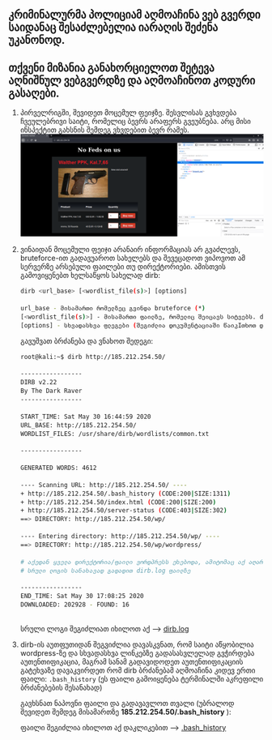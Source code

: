 ## კრიმინალურმა პოლიციამ აღმოაჩინა ვებ გვერდი საიდანაც შესაძლებელია იარაღის შეძენა უკანონოდ.
## თქვენი მიზანია განახორციელოთ შეტევა აღნიშნულ ვებგვერდზე და აღმოაჩინოთ კოდური გასაღები.

1. პირველრიგში, შევიდეთ მოცემულ ფეიჯზე. შესვლისას გვხვდება ჩვეულებრივი საიტი, რომელიც ბევრს არაფერს გვეუბნება. არც მისი ინსპექტით გახსნის შემდეგ ვხვდებით ბევრ რამეს.
 ![index.php](.images/index.png)


2. ვინაიდან მოცემული ფეიჯი არანაირ ინფორმაციას არ გვაძლევს, bruteforce-ით გადავუაროთ სახელებს და შევეცადოთ ვიპოვოთ ამ სერვერზე არსებული ფაილები თუ დირექტორიები.
ამისთვის გამოვიყენებთ ხელსაწყოს სახელად dirb:
    ```bash
    dirb <url_base> [<wordlist_file(s)>] [options]

    url_base - მისამართი რომელზეც გვინდა bruteforce (*)
    [<wordlist_file(s)>] - მისამართი ფაილზე, რომელიც შეიცავს სიტვებს. dirb გადაუყვება და ამ სიტყვების გამოყენებით შეეცდება იპოვოს დამალული მისამართი სერვერზე.
    [options] - სხვადასხვა ფლეგები (შეგიძლია დოკუმენტაციაში წაიკIთხოთ დეტალურად)
    ```
    გავუშვათ ბრძანება და ვნახოთ შედეგი:
    ```bash
    root@kali:~$ dirb http://185.212.254.50/

    -----------------
    DIRB v2.22    
    By The Dark Raver
    -----------------

    START_TIME: Sat May 30 16:44:59 2020
    URL_BASE: http://185.212.254.50/
    WORDLIST_FILES: /usr/share/dirb/wordlists/common.txt

    -----------------

    GENERATED WORDS: 4612                                                          

    ---- Scanning URL: http://185.212.254.50/ ----
    + http://185.212.254.50/.bash_history (CODE:200|SIZE:1311)                     
    + http://185.212.254.50/index.html (CODE:200|SIZE:200)                         
    + http://185.212.254.50/server-status (CODE:403|SIZE:302)                      
    ==> DIRECTORY: http://185.212.254.50/wp/                                       
                                                                                
    ---- Entering directory: http://185.212.254.50/wp/ ----
    ==> DIRECTORY: http://185.212.254.50/wp/wordpress/
    
    # აქედან ყველა დირექტორია/ფაილი ვორდპრესს ეხებოდა, ამიტომაც აქ აღარ გამოვიტან.
    # სრული ლოგის სანახავად გადადით dirb.log ფაილზე 

    -----------------
    END_TIME: Sat May 30 17:08:25 2020
    DOWNLOADED: 202928 - FOUND: 16             
                                                            
    ```
    სრული ლოგი შეგიძლიათ იხილოთ აქ --> [dirb.log](dirb.log)

3. dirb-ის აუთფუთიდან შეგვიძლია დავასკვნათ, რომ საიტი აწყობილია wordpress-ზე და სხვადასხვა ლინკებზე გადასასვლელად გვჭირდება აუთენთიფიკაცია, მაგრამ სანამ გადავიდოდეთ აუთენთიფიკაციის გატეხვაზე დავაკვირდეთ რომ dirb ბრძანებამ აღმოაჩინა კიდევ ერთი ფაილი: `.bash_history` (ეს ფაილი გამოიყენება ტერმინალში აკრეფილი ბრძანებების შესანახად)

    გავხსნათ ნაპოვნი ფაილი და გადავავლოთ თვალი (უბრალოდ შევიდეთ შემდეგ მისამართზე __185.212.254.50/.bash_history__ ):
    
    ფაილი შეგიძლია იხილოთ აქ დაკლიკებით --> [.bash_history](.bash_history)
